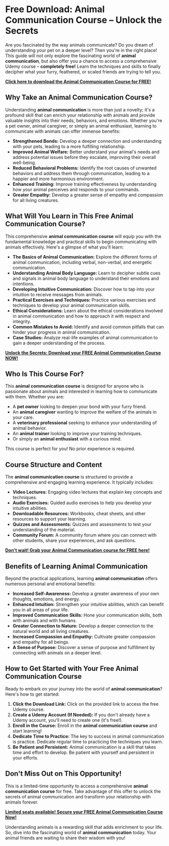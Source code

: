 # Free Download: Animal Communication Course – Unlock the Secrets

Are you fascinated by the way animals communicate? Do you dream of understanding your pet on a deeper level? Then you're in the right place! This guide will not only explore the fascinating world of **animal communication**, but also offer you a chance to access a comprehensive Udemy course – **completely free!** Learn the techniques and skills to finally decipher what your furry, feathered, or scaled friends are trying to tell you.

[**Click here to download the Animal Communication Course for FREE!**](https://udemywork.com/animal-communication-course)

## Why Take an Animal Communication Course?

Understanding **animal communication** is more than just a novelty; it's a profound skill that can enrich your relationship with animals and provide valuable insights into their needs, behaviors, and emotions. Whether you're a pet owner, animal caregiver, or simply an animal enthusiast, learning to communicate with animals can offer immense benefits:

*   **Strengthened Bonds:** Develop a deeper connection and understanding with your pets, leading to a more fulfilling relationship.
*   **Improved Animal Welfare:** Better understand your animal's needs and address potential issues before they escalate, improving their overall well-being.
*   **Reduced Behavioral Problems:** Identify the root causes of unwanted behaviors and address them through communication, leading to a happier and more harmonious environment.
*   **Enhanced Training:** Improve training effectiveness by understanding how your animal perceives and responds to your commands.
*   **Greater Empathy:** Develop a greater sense of empathy and compassion for all living creatures.

## What Will You Learn in This Free Animal Communication Course?

This comprehensive **animal communication course** will equip you with the fundamental knowledge and practical skills to begin communicating with animals effectively. Here's a glimpse of what you'll learn:

*   **The Basics of Animal Communication:** Explore the different forms of animal communication, including verbal, non-verbal, and energetic communication.
*   **Understanding Animal Body Language:** Learn to decipher subtle cues and signals in animal body language to understand their emotions and intentions.
*   **Developing Intuitive Communication:** Discover how to tap into your intuition to receive messages from animals.
*   **Practical Exercises and Techniques:** Practice various exercises and techniques to develop your animal communication skills.
*   **Ethical Considerations:** Learn about the ethical considerations involved in animal communication and how to approach it with respect and integrity.
*   **Common Mistakes to Avoid:** Identify and avoid common pitfalls that can hinder your progress in animal communication.
*   **Case Studies:** Analyze real-life examples of animal communication to gain a deeper understanding of the process.

[**Unlock the Secrets: Download your FREE Animal Communication Course NOW!**](https://udemywork.com/animal-communication-course)

## Who Is This Course For?

This **animal communication course** is designed for anyone who is passionate about animals and interested in learning how to communicate with them. Whether you are:

*   A **pet owner** looking to deepen your bond with your furry friend.
*   An **animal caregiver** wanting to improve the welfare of the animals in your care.
*   A **veterinary professional** seeking to enhance your understanding of animal behavior.
*   An **animal trainer** looking to improve your training techniques.
*   Or simply an **animal enthusiast** with a curious mind.

This course is perfect for you! No prior experience is required.

## Course Structure and Content

The **animal communication course** is structured to provide a comprehensive and engaging learning experience. It typically includes:

*   **Video Lectures:** Engaging video lectures that explain key concepts and techniques.
*   **Audio Exercises:** Guided audio exercises to help you develop your intuitive abilities.
*   **Downloadable Resources:** Workbooks, cheat sheets, and other resources to support your learning.
*   **Quizzes and Assessments:** Quizzes and assessments to test your understanding of the material.
*   **Community Forum:** A community forum where you can connect with other students, share your experiences, and ask questions.

[**Don't wait! Grab your Animal Communication course for FREE here!**](https://udemywork.com/animal-communication-course)

## Benefits of Learning Animal Communication

Beyond the practical applications, learning **animal communication** offers numerous personal and emotional benefits:

*   **Increased Self-Awareness:** Develop a greater awareness of your own thoughts, emotions, and energy.
*   **Enhanced Intuition:** Strengthen your intuitive abilities, which can benefit you in all areas of your life.
*   **Improved Communication Skills:** Hone your communication skills, both with animals and with humans.
*   **Greater Connection to Nature:** Develop a deeper connection to the natural world and all living creatures.
*   **Increased Compassion and Empathy:** Cultivate greater compassion and empathy for all beings.
*   **A Sense of Purpose:** Discover a sense of purpose and fulfillment by connecting with animals on a deeper level.

## How to Get Started with Your Free Animal Communication Course

Ready to embark on your journey into the world of **animal communication**? Here's how to get started:

1.  **Click the Download Link:** Click on the provided link to access the free Udemy course.
2.  **Create a Udemy Account (If Needed):** If you don't already have a Udemy account, you'll need to create one (it's free!).
3.  **Enroll in the Course:** Enroll in the **animal communication course** and start learning!
4.  **Dedicate Time to Practice:** The key to success in animal communication is practice. Dedicate regular time to practicing the techniques you learn.
5.  **Be Patient and Persistent:** Animal communication is a skill that takes time and effort to develop. Be patient with yourself and persistent in your efforts.

## Don't Miss Out on This Opportunity!

This is a limited-time opportunity to access a comprehensive **animal communication course** for free. Take advantage of this offer to unlock the secrets of animal communication and transform your relationship with animals forever.

[**Limited seats available! Secure your FREE Animal Communication Course Now!**](https://udemywork.com/animal-communication-course)

Understanding animals is a rewarding skill that adds enrichment to your life. So, dive into the fascinating world of **animal communication** today. Your animal friends are waiting to share their wisdom with you!
